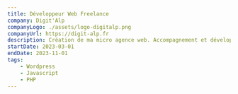 ```yaml
---
title: Développeur Web Freelance
company: Digit'Alp
companyLogo: ./assets/logo-digitalp.png
companyUrl: https://digit-alp.fr
description: Création de ma micro agence web. Accompagnement et développement de projets web pour le compte d'entreprises locales et internationales.
startDate: 2023-03-01
endDate: 2023-11-01
tags:
    - Wordpress
    - Javascript
    - PHP
---
```

